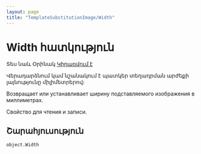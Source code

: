 ```yaml
---
layout: page
title: "TemplateSubstitutionImage/Width"
---
```


# Width հատկություն

Տես նաև Օրինակ [Կիրառվում է](../TemplateSubstitutionImage.md)


Վերադարձնում կամ նշանակում է պատկեր տեղադրման արժեքի լայնությունը միլիմետրերով։

Возвращает или устанавливает ширину подставляемого изображения в миллиметрах.

Свойство для чтения и записи.

## Շարահյուսություն

```as4x
object.Width
```

